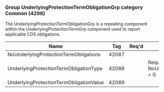 ### Group UnderlyingProtectionTermObligationGrp category Common (4296)

The UnderlyingProtectionTermObligationGrp is a repeating component within the UnderlyingProtectionTermGrp component used to report applicable CDS obligations.

| Name                                    | Tag   | Req'd | Documentation                                                 |
|-----------------------------------------|-------|----------|---------------------------------------------------------------|
| NoUnderlyingProtectionTermObligations   | 42087 |       |                                                               |
| UnderlyingProtectionTermObligationType  | 42088 |       | Required if NoUnderlyingProtectionTermObligations(42087) > 0. |
| UnderlyingProtectionTermObligationValue | 42089 |       |                                                               |

